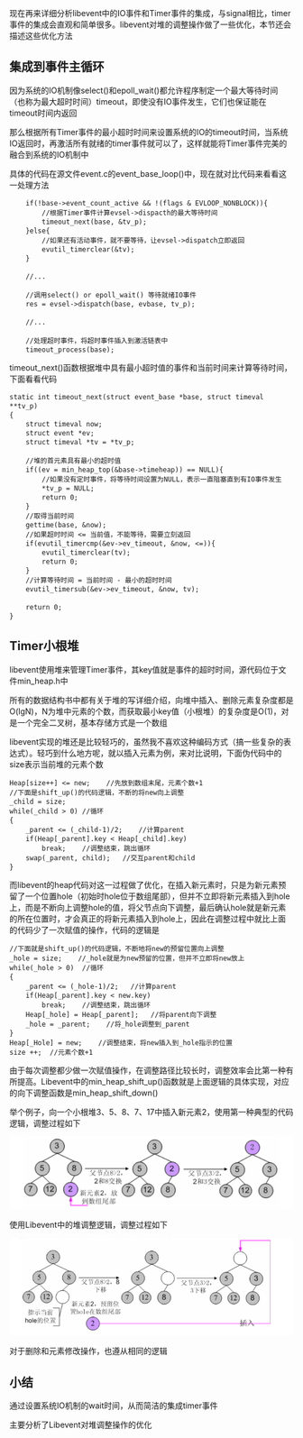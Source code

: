 现在再来详细分析libevent中的IO事件和Timer事件的集成，与signal相比，timer事件的集成会直观和简单很多。libevent对堆的调整操作做了一些优化，本节还会描述这些优化方法

## 集成到事件主循环

因为系统的IO机制像select()和epoll\_wait()都允许程序制定一个最大等待时间（也称为最大超时时间）timeout，即使没有IO事件发生，它们也保证能在timeout时间内返回

那么根据所有Timer事件的最小超时时间来设置系统的IO的timeout时间，当系统IO返回时，再激活所有就绪的timer事件就可以了，这样就能将Timer事件完美的融合到系统的IO机制中

具体的代码在源文件event.c的event\_base\_loop()中，现在就对比代码来看看这一处理方法

```
    if(!base->event_count_active && !(flags & EVLOOP_NONBLOCK)){
        //根据Timer事件计算evsel->dispacth的最大等待时间
        timeout_next(base, &tv_p);
    }else{
        //如果还有活动事件，就不要等待，让evsel->dispatch立即返回
        evutil_timerclear(&tv);
    }
    
    //...

    //调用select() or epoll_wait() 等待就绪IO事件
    res = evsel->dispatch(base, evbase, tv_p);

    //...

    //处理超时事件，将超时事件插入到激活链表中
    timeout_process(base);
```

timeout\_next()函数根据堆中具有最小超时值的事件和当前时间来计算等待时间，下面看看代码

```
static int timeout_next(struct event_base *base, struct timeval **tv_p)
{
    struct timeval now;
    struct event *ev;
    struct timeval *tv = *tv_p;

    //堆的首元素具有最小的超时值
    if((ev = min_heap_top(&base->timeheap)) == NULL){
        //如果没有定时事件，将等待时间设置为NULL，表示一直阻塞直到有IO事件发生
        *tv_p = NULL;
        return 0;
    }
    //取得当前时间
    gettime(base, &now);
    //如果超时时间 <= 当前值，不能等待，需要立刻返回
    if(evutil_timercmp(&ev->ev_timeout, &now, <=)){
        evutil_timerclear(tv);
        return 0;
    }
    //计算等待时间 = 当前时间 - 最小的超时时间
    evutil_timersub(&ev->ev_timeout, &now, tv);

    return 0;
}
```

## Timer小根堆

libevent使用堆来管理Timer事件，其key值就是事件的超时时间，源代码位于文件min\_heap.h中

所有的数据结构书中都有关于堆的写详细介绍，向堆中插入、删除元素复杂度都是O(lgN)，N为堆中元素的个数，而获取最小key值（小根堆）的复杂度是O(1)，对是一个完全二叉树，基本存储方式是一个数组

libevent实现的堆还是比较轻巧的，虽然我不喜欢这种编码方式（搞一些复杂的表达式）。轻巧到什么地方呢，就以插入元素为例，来对比说明，下面伪代码中的size表示当前堆的元素个数

```
Heap[size++] <= new;    //先放到数组末尾，元素个数+1
//下面是shift_up()的代码逻辑，不断的将new向上调整
_child = size;
while(_child > 0) //循环
{
    _parent <= (_child-1)/2;    //计算parent
    if(Heap[_parent].key < Heap[_child].key)
        break;    //调整结束，跳出循环
    swap(_parent, child);   //交互parent和child
}
```

而libevent的heap代码对这一过程做了优化，在插入新元素时，只是为新元素预留了一个位置hole（初始时hole位于数组尾部），但并不立即将新元素插入到hole上，而是不断向上调整hole的值，将父节点向下调整，最后确认hole就是新元素的所在位置时，才会真正的将新元素插入到hole上，因此在调整过程中就比上面的代码少了一次赋值的操作，代码的逻辑是

```
//下面就是shift_up()的代码逻辑，不断地将new的预留位置向上调整
_hole = size;    //_hole就是为new预留的位置，但并不立即将new放上
while(_hole > 0)  //循环
{
    _parent <= (_hole-1)/2;   //计算parent
    if(Heap[_parent].key < new.key)
        break;    //调整结束，跳出循环
    Heap[_hole] = Heap[_parent];   //将parent向下调整
    _hole = _parent;    //将_hole调整到_parent
}
Heap[_Hole] = new;    //调整结束，将new插入到_hole指示的位置
size ++;  //元素个数+1
```

由于每次调整都少做一次赋值操作，在调整路径比较长时，调整效率会比第一种有所提高。Libevent中的min\_heap\_shift\_up()函数就是上面逻辑的具体实现，对应的向下调整函数是min\_heap\_shift\_down()

举个例子，向一个小根堆3、5、8、7、17中插入新元素2，使用第一种典型的代码逻辑，调整过程如下

![image](./image/07-01.png)

使用Libevent中的堆调整逻辑，调整过程如下

![image](./image/07-02.png)

对于删除和元素修改操作，也遵从相同的逻辑

## 小结

通过设置系统IO机制的wait时间，从而简洁的集成timer事件

主要分析了Libevent对堆调整操作的优化
